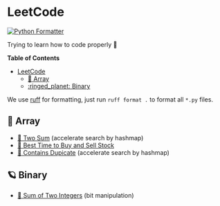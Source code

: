 # LeetCode

[![Python Formatter](https://img.shields.io/badge/Python_Formatter-ruff-black?style=flat-square)](https://github.com/astral-sh/ruff)

Trying to learn how to code properly :hot_face:

**Table of Contents**
- [LeetCode](#leetcode)
  - [:art: Array](#art-array)
  - [:ringed\_planet: Binary](#ringed_planet-binary)


We use [ruff](https://github.com/astral-sh/ruff) for formatting, just run `ruff format .` to format all `*.py` files.


## :art: Array

-  [:book: Two Sum](array/1.%20Two%20Sum/) (accelerate search by hashmap)
-  [:book: Best Time to Buy and Sell Stock](array/121.%20Best%20Time%20to%20Buy%20and%20Sell%20Stock/) 
-  [:book: Contains Dupicate](array/217.%20Contains%20Duplicate/) (accelerate search by hashmap)


## :ringed_planet: Binary

- [:book: Sum of Two Integers](binary/371.%20Sum%20fo%20Two%20Integers/) (bit manipulation)